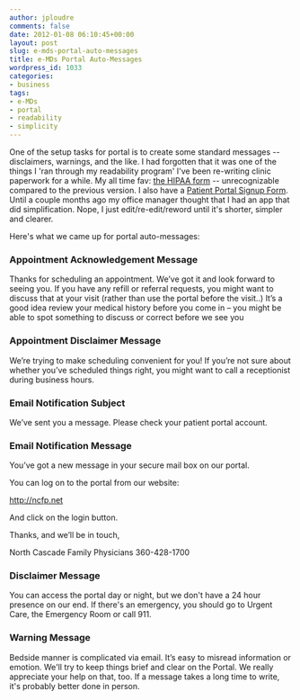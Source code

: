 ```yaml
---
author: jploudre
comments: false
date: 2012-01-08 06:10:45+00:00
layout: post
slug: e-mds-portal-auto-messages
title: e-MDs Portal Auto-Messages
wordpress_id: 1033
categories:
- business
tags:
- e-MDs
- portal
- readability
- simplicity
---
```


One of the setup tasks for portal is to create some standard messages -- disclaimers, warnings, and the like.  I had forgotten that it  was one of the things I 'ran through my readability program' I've been re-writing clinic paperwork for a while. My all time fav: [the HIPAA form](/2011/hipaa-form/) -- unrecognizable compared to the previous version. I also have a [Patient Portal Signup Form](/2011/patient-portal-form/). Until a couple months ago my office manager thought that I had an app that did simplification. Nope, I just edit/re-edit/reword until it's shorter, simpler and clearer.

Here's what we came up for portal auto-messages:

### Appointment Acknowledgement Message

Thanks for scheduling an appointment. We’ve got it and look forward to seeing you.  If you have any refill or referral requests, you might want to discuss that at your visit (rather than use the portal before the visit..) It’s a good idea review your medical history before you come in – you might be able to spot something to discuss or correct before we see you

### Appointment Disclaimer Message

We’re trying to make scheduling convenient for you! If you’re not sure about whether you’ve scheduled things right, you might want to call a receptionist during business hours.

### Email Notification Subject

We’ve sent you a message. Please check your patient portal account.

### Email Notification Message

You’ve got a new message in your secure mail box on our portal.

You can log on to the portal from our website:

http://ncfp.net

And click on the login button. 

Thanks, and we’ll be in touch,

North Cascade Family Physicians
360-428-1700

### Disclaimer Message

You can access the portal day or night, but we don't have a 24 hour presence on our end. If there's an emergency, you should go to Urgent Care, the Emergency Room or call 911. 

### Warning Message

Bedside manner is complicated via email. It’s easy to misread information or emotion. We'll try to keep things brief and clear on the Portal. We really appreciate your help on that, too. If a message takes a long time to write, it's probably better done in person.
